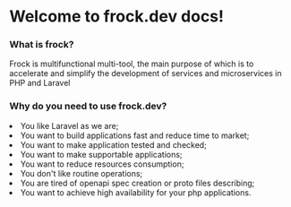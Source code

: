 # Welcome to frock.dev docs!

### What is frock?
<p>
    Frock is multifunctional multi-tool, the main purpose of which is to accelerate and simplify the development of services and microservices in PHP and Laravel
</p>

### Why do you need to use frock.dev?
<list type="bullet">
<li>
You like Laravel as we are;
</li>
<li>
You want to build applications fast and reduce time to market;
</li>
<li>
You want to make application tested and checked;
</li>
<li>
You want to make supportable applications;
</li>
<li>
You want to reduce resources consumption;
</li>
<li>
You don't like routine operations;
</li>
<li>
You are tired of openapi spec creation or proto files describing;
</li>
<li>
You want to achieve high availability for your php applications.
</li>
</list>

